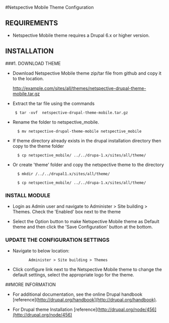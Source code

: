 #Netspective Mobile Theme Configuration

## REQUIREMENTS

- Netspective Mobile theme requires a Drupal 6.x or higher version.

## INSTALLATION

###1. DOWNLOAD THEME

- Download Netspective Mobile theme zip/tar file from github and copy it to the location.

    http://example.com/sites/all/themes/netspective-drupal-theme-mobile.tar.gz

-  Extract the tar file using the commands 
     
        $ tar -xvf  netspective-drupal-theme-mobile.tar.gz 

- Rename the folder to netspective_mobile.

        $ mv netspective-drupal-theme-mobile netspective_mobile 

- If theme directory already exists in the drupal installation directory then copy to the theme folder 

        $ cp netspective_mobile/ ../../drupa-1.x/sites/all/theme/

- Or create 'theme' folder and copy  the netspective theme to the directory
    
        $ mkdir /../../drupal1.x/sites/all/theme/

        $ cp netspective_mobile/ ../../drupa-1.x/sites/all/theme/

### INSTALL MODULE

- Login as Admin user and navigate to Administer > Site building > Themes. Check the 'Enabled' box next to the theme

- Select the Option button to make Netspective Mobile theme as Default theme and then click the 'Save Configuration' button at the bottom.

### UPDATE THE CONFIGURATION SETTINGS

- Navigate to below location:
    
             Administer > Site building > Themes

- Click configure link next to the Netspective Mobile theme to change the default settings, select the appropriate logo for the theme.

##MORE INFORMATION

- For additional documentation, see the online Drupal handbook [reference](http://drupal.org/handbook](http://drupal.org/handbook).

- For Drupal theme Installation [reference](http://drupal.org/node/456](http://drupal.org/node/456)
